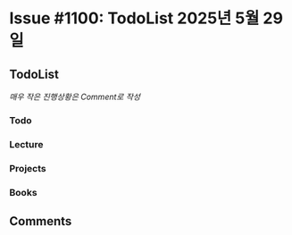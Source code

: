 # Issue #1100: TodoList 2025년 5월 29일

## TodoList

*매우 작은 진행상황은 Comment로 작성*

### Todo  

### Lecture

### Projects

### Books


## Comments

